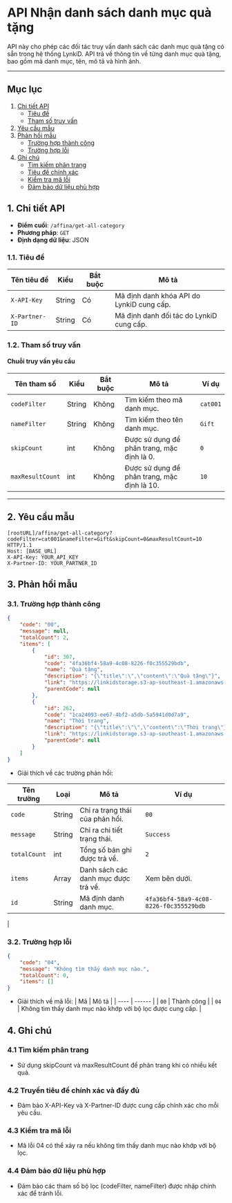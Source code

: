 # API Nhận danh sách danh mục quà tặng

API này cho phép các đối tác truy vấn danh sách các danh mục quà tặng có sẵn trong hệ thống LynkiD. API trả về thông tin về từng danh mục quà tặng, bao gồm mã danh mục, tên, mô tả và hình ảnh.

---

## Mục lục

1. [Chi tiết API](#api-details)
    -   [Tiêu đề](#headers)
    -   [Tham số truy vấn](#query-params)
2. [Yêu cầu mẫu](#request)
3. [Phản hồi mẫu](#response)
    -   [Trường hợp thành công](#success)
    -   [Trường hợp lỗi](#failure)
4. [Ghi chú](#note)
    -   [Tìm kiếm phân trang](#note-1)
    -   [Tiêu đề chính xác](#note-2)
    -   [Kiểm tra mã lỗi](#note-3)
    -   [Đảm bảo dữ liệu phù hợp](#note-4)

## 1. Chi tiết API <a id="api-details"></a>

-   **Điểm cuối**: `/affina/get-all-category`
-   **Phương pháp**: `GET`
-   **Định dạng dữ liệu**: JSON

### 1.1. Tiêu đề <a id="headers"></a>

| Tên tiêu đề    | Kiểu  | Bắt buộc | Mô tả                                     |
| -------------- | ----- | -------- | ----------------------------------------- |
| `X-API-Key`    | String | Có       | Mã định danh khóa API do LynkiD cung cấp. |
| `X-Partner-ID` | String | Có       | Mã định danh đối tác do LynkiD cung cấp.  |

### 1.2. Tham số truy vấn <a id="query-params"></a>

#### Chuỗi truy vấn yêu cầu

| Tên tham số      | Kiểu      | Bắt buộc | Mô tả                                       | Ví dụ    |
| ---------------- | --------- | -------- | ------------------------------------------- | -------- |
| `codeFilter`     | String     | Không    | Tìm kiếm theo mã danh mục.                  | `cat001` |
| `nameFilter`     | String     | Không    | Tìm kiếm theo tên danh mục.                 | `Gift`   |
| `skipCount`      | int | Không    | Được sử dụng để phân trang, mặc định là 0.  | `0`      |
| `maxResultCount` | int | Không    | Được sử dụng để phân trang, mặc định là 10. | `10`     |

---

## 2. Yêu cầu mẫu <a id="request"></a>

```http
[rootURL]/affina/get-all-category?codeFilter=cat001&nameFilter=Gift&skipCount=0&maxResultCount=10 HTTP/1.1
Host: [BASE_URL]
X-API-Key: YOUR_API_KEY
X-Partner-ID: YOUR_PARTNER_ID
```

## 3. Phản hồi mẫu <a id="response"></a>

### 3.1. Trường hợp thành công <a id="success"></a>

```json
{
    "code": "00",
    "message": null,
    "totalCount": 2,
    "items": [
        {
            "id": 307,
            "code": "4fa36bf4-58a9-4c08-8226-f0c355529bdb",
            "name": "Quà tặng",
            "description": "{\"title\":\",\"content\":\"Quà tặng\"}",
            "link": "https://linkidstorage.s3-ap-southeast-1.amazonaws.com/upload-gift/44573e38f2fd148d2011e2b711c2beb0.png",
            "parentCode": null
        },
        {
            "id": 262,
            "code": "1ca24093-ee67-4bf2-a5db-5a5941d0d7a9",
            "name": "Thời trang",
            "description": "{\"title\":\"\",\"content\":\"Thời trang\"}",
            "link": "https://linkidstorage.s3-ap-southeast-1.amazonaws.com/upload-gift/680f145c222654a8b3bf92c21526244a.png",
            "parentCode": null
        }
    ]
}
```

-   Giải thích về các trường phản hồi:

| **Tên trường** | **Loại** | **Mô tả**                           | **Ví dụ**                              |
| -------------- | -------- | ----------------------------------- | -------------------------------------- |
| `code`         | String   | Chỉ ra trạng thái của phản hồi.     | `00`                                   |
| `message`      | String   | Chỉ ra chi tiết trạng thái.         | `Success`                              |
| `totalCount`   | int      | Tổng số bản ghi được trả về.        | `2`                                    |
| `items`        | Array    | Danh sách các danh mục được trả về. | Xem bên dưới.                          |
| `id`           | String   | Mã định danh danh mục.              | `4fa36bf4-58a9-4c08-8226-f0c355529bdb` |

|

### 3.2. Trường hợp lỗi <a id="failure"></a>

```json
{
    "code": "04",
    "message": "Không tìm thấy danh mục nào.",
    "totalCount": 0,
    "items": []
}
```

-   Giải thích về mã lỗi:
    | Mã | Mô tả |
    | ---- | ------ |
    | `00` | Thành công |
    | `04` | Không tìm thấy danh mục nào khớp với bộ lọc được cung cấp. |

## 4. Ghi chú <a id="note"></a>

### 4.1 Tìm kiếm phân trang <a id="note-1"></a>

-   Sử dụng skipCount và maxResultCount để phân trang khi có nhiều kết quả.

### 4.2 Truyền tiêu đề chính xác và đầy đủ <a id="note-2"></a>

-   Đảm bảo X-API-Key và X-Partner-ID được cung cấp chính xác cho mỗi yêu cầu.

### 4.3 Kiểm tra mã lỗi <a id="note-3"></a>

-   Mã lỗi 04 có thể xảy ra nếu không tìm thấy danh mục nào khớp với bộ lọc.

### 4.4 Đảm bảo dữ liệu phù hợp <a id="note-4"></a>

-   Đảm bảo các tham số bộ lọc (codeFilter, nameFilter) được nhập chính xác để tránh lỗi.
